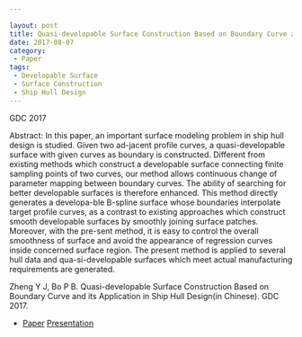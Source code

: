 ```yaml
---

layout: post
title: Quasi-developable Surface Construction Based on Boundary Curve and its Application in Ship Hull Design
date: 2017-08-07
category:
 - Paper
tags:
 - Developable Surface
 - Surface Construction
 - Ship Hull Design
---
```

GDC 2017

Abstract: In this paper, an important surface modeling problem in ship hull design is studied. Given two ad-jacent profile curves, a quasi-developable surface with given curves as boundary is constructed. Different from existing methods which construct a developable surface connecting finite sampling points of two curves, our method allows continuous change of parameter mapping between boundary curves. The ability of searching for better developable surfaces is therefore enhanced. This method directly generates a developa-ble B-spline surface whose boundaries interpolate target profile curves, as a contrast to existing approaches which construct smooth developable surfaces by smoothly joining surface patches. Moreover, with the pre-sent method, it is easy to control the overall smoothness of surface and avoid the appearance of regression curves inside concerned surface region. The present method is applied to several hull data and qua-si-developable surfaces which meet actual manufacturing requirements are generated.

Zheng Y J, Bo P B. Quasi-developable Surface Construction Based on Boundary Curve and its Application in Ship Hull Design(in Chinese). GDC 2017.


* [Paper](https://paulyzheng.github.io/paper/2017-02.pdf)     [Presentation](https://paulyzheng.github.io/paper/2017-02-report.pdf)
